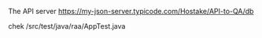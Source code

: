 The API server 
https://my-json-server.typicode.com/Hostake/API-to-QA/db

chek /src/test/java/raa/AppTest.java

